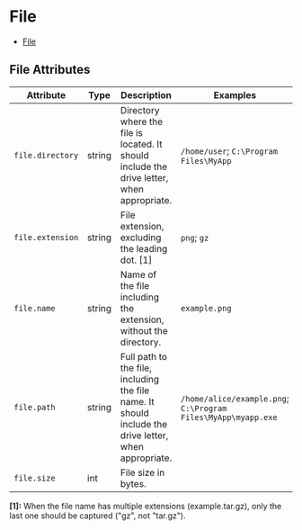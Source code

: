 <!--- Hugo front matter used to generate the website version of this page:
--->

# File

- [File](#file)

## File Attributes

| Attribute        | Type   | Description                                                                                           | Examples                                                      | Stability                                                        |
| ---------------- | ------ | ----------------------------------------------------------------------------------------------------- | ------------------------------------------------------------- | ---------------------------------------------------------------- |
| `file.directory` | string | Directory where the file is located. It should include the drive letter, when appropriate.            | `/home/user`; `C:\Program Files\MyApp`                        | ![Experimental](https://img.shields.io/badge/-experimental-blue) |
| `file.extension` | string | File extension, excluding the leading dot. [1]                                                        | `png`; `gz`                                                   | ![Experimental](https://img.shields.io/badge/-experimental-blue) |
| `file.name`      | string | Name of the file including the extension, without the directory.                                      | `example.png`                                                 | ![Experimental](https://img.shields.io/badge/-experimental-blue) |
| `file.path`      | string | Full path to the file, including the file name. It should include the drive letter, when appropriate. | `/home/alice/example.png`; `C:\Program Files\MyApp\myapp.exe` | ![Experimental](https://img.shields.io/badge/-experimental-blue) |
| `file.size`      | int    | File size in bytes.                                                                                   |                                                               | ![Experimental](https://img.shields.io/badge/-experimental-blue) |

**[1]:** When the file name has multiple extensions (example.tar.gz), only the last one should be captured ("gz", not "tar.gz").
